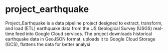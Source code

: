 # project_earthquake
Project_Earthquake is a data pipeline project designed to extract, transform, and load (ETL) earthquake data from the US Geological Survey (USGS) real-time feed into Google Cloud services. The project downloads historical earthquake data in GeoJSON format, uploads it to Google Cloud Storage (GCS), flattens the data for better analysi
